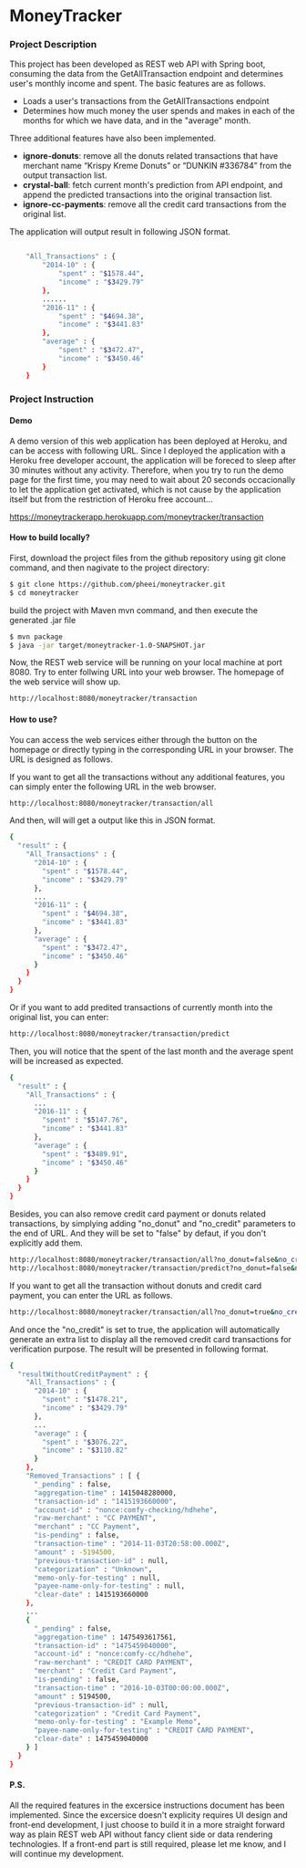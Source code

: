 # MoneyTracker

### Project Description
This project has been developed as REST web API with Spring boot, consuming the data from the GetAllTransaction endpoint and determines user's monthly income and spent. The basic features are as follows.

  - Loads a user's transactions from the GetAllTransactions endpoint
  - Determines how much money the user spends and makes in each of the months for which we have data, and in the "average" month.

Three additional features have also been implemented.

  - **ignore-donuts**: remove all the donuts related transactions that have merchant name “Krispy Kreme Donuts” or “DUNKIN #336784” from the output transaction list.
  - **crystal-ball**: fetch current month's prediction from API endpoint, and append the predicted transactions into the original transaction list.
  - **ignore-cc-payments**: remove all the credit card transactions from the original list.

The application will output result in following JSON format.
```sh

    "All_Transactions" : {
        "2014-10" : {
            "spent" : "$1578.44",
            "income" : "$3429.79"
        },
        ......
        "2016-11" : {
            "spent" : "$4694.38",
            "income" : "$3441.83"
        },
        "average" : {
            "spent" : "$3472.47",
            "income" : "$3450.46"
        }
    }
```
### Project Instruction

#### Demo
A demo version of this web application has been deployed at Heroku, and can be access with following URL. Since I deployed the application with a Heroku free developer account, the application will be foreced to sleep after 30 minutes without any activity. Therefore, when you try to run the demo page for the first time, you may need to wait about 20 seconds occacionally to let the application get activated, which is not cause by the application itself but from the restriction of Heroku free account... 

https://moneytrackerapp.herokuapp.com/moneytracker/transaction

#### How to build locally?
First, download the project files from the github repository using git clone command, and then nagivate to the project directory:
```sh
$ git clone https://github.com/pheei/moneytracker.git
$ cd moneytracker
```
build the project with Maven mvn command, and then execute the generated .jar file
```sh
$ mvn package
$ java -jar target/moneytracker-1.0-SNAPSHOT.jar
```
Now, the REST web service will be running on your local machine at port 8080. Try to enter follwing URL into your web browser. The homepage of the web service will show up.
```sh
http://localhost:8080/moneytracker/transaction
```
#### How to use?
You can access the web services either through the button on the homepage or directly typing in the corresponding URL in your browser. The URL is designed as follows.

If you want to get all the transactions without any additional features, you can simply enter the following URL in the web browser.
```sh
http://localhost:8080/moneytracker/transaction/all
```
And then, will will get a output like this in JSON format.
```sh
{
  "result" : {
    "All_Transactions" : {
      "2014-10" : {
        "spent" : "$1578.44",
        "income" : "$3429.79"
      },
      ...
      "2016-11" : {
        "spent" : "$4694.38",
        "income" : "$3441.83"
      },
      "average" : {
        "spent" : "$3472.47",
        "income" : "$3450.46"
      }
    }
  }
}
```
Or if you want to add predited transactions of currently month into the original list, you can enter:
```sh
http://localhost:8080/moneytracker/transaction/predict
```
Then, you will notice that the spent of the last month and the average spent will be increased as expected.
```sh
{
  "result" : {
    "All_Transactions" : {
      ...
      "2016-11" : {
        "spent" : "$5147.76",
        "income" : "$3441.83"
      },
      "average" : {
        "spent" : "$3489.91",
        "income" : "$3450.46"
      }
    }
  }
}
```
Besides, you can also remove credit card payment or donuts related transactions, by simplying adding "no_donut" and "no_credit" parameters to the end of URL. And they will be set to "false" by defaut, if you don't explicitly add them.
```sh
http://localhost:8080/moneytracker/transaction/all?no_donut=false&no_credit=false
http://localhost:8080/moneytracker/transaction/predict?no_donut=false&no_credit=false
```
If you want to get all the transaction without donuts and credit card payment, you can enter the URL as follows.
```sh
http://localhost:8080/moneytracker/transaction/all?no_donut=true&no_credit=true
```
And once the "no_credit" is set to true, the application will automatically generate an extra list to display all the removed credit card transactions for verification purpose. The result will be presented in following format.
```sh
{
  "resultWithoutCreditPayment" : {
    "All_Transactions" : {
      "2014-10" : {
        "spent" : "$1478.21",
        "income" : "$3429.79"
      },
      ...
      "average" : {
        "spent" : "$3076.22",
        "income" : "$3110.82"
      }
    },
    "Removed_Transactions" : [ {
      "_pending" : false,
      "aggregation-time" : 1415048280000,
      "transaction-id" : "1415193660000",
      "account-id" : "nonce:comfy-checking/hdhehe",
      "raw-merchant" : "CC PAYMENT",
      "merchant" : "CC Payment",
      "is-pending" : false,
      "transaction-time" : "2014-11-03T20:58:00.000Z",
      "amount" : -5194500,
      "previous-transaction-id" : null,
      "categorization" : "Unknown",
      "memo-only-for-testing" : null,
      "payee-name-only-for-testing" : null,
      "clear-date" : 1415193660000
    }, 
    ...
    {
      "_pending" : false,
      "aggregation-time" : 1475493617561,
      "transaction-id" : "1475459040000",
      "account-id" : "nonce:comfy-cc/hdhehe",
      "raw-merchant" : "CREDIT CARD PAYMENT",
      "merchant" : "Credit Card Payment",
      "is-pending" : false,
      "transaction-time" : "2016-10-03T00:00:00.000Z",
      "amount" : 5194500,
      "previous-transaction-id" : null,
      "categorization" : "Credit Card Payment",
      "memo-only-for-testing" : "Example Memo",
      "payee-name-only-for-testing" : "CREDIT CARD PAYMENT",
      "clear-date" : 1475459040000
    } ]
  }
}
```

#### P.S.
All the required features in the excersice instructions document has been implemented. Since the excersice doesn't explicity requires UI design and front-end development, I just choose to build it in a more straight forward way as plain REST web API without fancy client side or data rendering technologies. If a front-end part is still required, please let me know, and I will continue my development.
